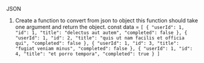 JSON

1. Create a function to convert from json to object this function should take one argument and return the object.
const data = `[
 {
   "userId": 1,
   "id": 1,
   "title": "delectus aut autem",
   "completed": false
 },
 {
   "userId": 1,
   "id": 2,
   "title": "quis ut nam facilis et officia qui",
   "completed": false
 },
 {
   "userId": 1,
   "id": 3,
   "title": "fugiat veniam minus",
   "completed": false
 },
 {
   "userId": 1,
   "id": 4,
   "title": "et porro tempora",
   "completed": true
 }
 ]`